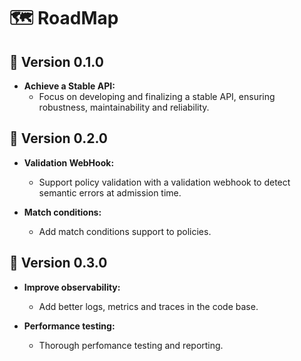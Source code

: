 # 🗺️ RoadMap

## 🚀 Version 0.1.0

- **Achieve a Stable API:**
  - Focus on developing and finalizing a stable API, ensuring robustness, maintainability and reliability.

## 🌟 Version 0.2.0

- **Validation WebHook:**
  - Support policy validation with a validation webhook to detect semantic errors at admission time.

- **Match conditions:**
  - Add match conditions support to policies.

## 👀 Version 0.3.0

- **Improve observability:**
  - Add better logs, metrics and traces in the code base.

- **Performance testing:**
  - Thorough perfomance testing and reporting.

